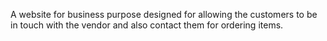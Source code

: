 A website for business purpose designed for allowing the customers to be in touch with the vendor and also contact them for ordering items. 
